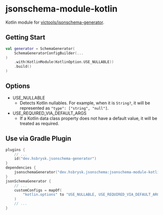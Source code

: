 # jsonschema-module-kotlin

Kotlin module for [victools/jsonschema-generator](https://github.com/victools/jsonschema-generator).

## Getting Start

```kotlin
val generator = SchemaGenerator(
    SchemaGeneratorConfigBuilder(...
)
    .with(KotlinModule(KotlinOption.USE_NULLABLE))
    .build()
)
```

## Options

- USE_NULLABLE
    - Detects Kotlin nullables.
      For example, when it is `String?`, it will be represented as `"type": ["string", "null"]`.
- USE_REQUIRED_VIA_DEFAULT_ARGS
    - If a Kotlin data class property does not have a default value, it will be treated as required.

## Use via Gradle Plugin

```kotlin
plugins {
    // ...
    id("dev.hsbrysk.jsonschema-generator")
}
dependencies {
    jsonschemaGenerator("dev.hsbrysk.jsonschema:jsonschema-module-kotlin:latest-SNAPSHOT")
}
jsonSchemaGenerator {
    // ...
    customConfigs = mapOf(
        "kotlin.options" to "USE_NULLABLE, USE_REQUIRED_VIA_DEFAULT_ARGS" // comma separated values
    )
    // ...
}
```
